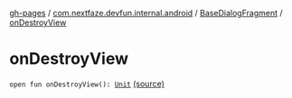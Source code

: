 [gh-pages](../../index.md) / [com.nextfaze.devfun.internal.android](../index.md) / [BaseDialogFragment](index.md) / [onDestroyView](./on-destroy-view.md)

# onDestroyView

`open fun onDestroyView(): `[`Unit`](https://kotlinlang.org/api/latest/jvm/stdlib/kotlin/-unit/index.html) [(source)](https://github.com/NextFaze/dev-fun/tree/master/devfun-internal/src/main/java/com/nextfaze/devfun/internal/android/Fragments.kt#L29)